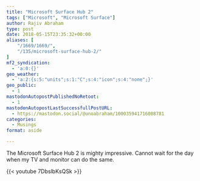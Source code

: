 ```yaml
---
title: "Microsoft Surface Hub 2"
tags: ["Microsoft", "Microsoft Surface"]
author: Rajiv Abraham
type: post
date: 2018-05-15T23:35:32+00:00
aliases: [
    "/1669/1669/",
    "/135/microsoft-surface-hub-2/"
]
mf2_syndication:
  - 'a:0:{}'
geo_weather:
  - 'a:2:{s:5:"units";s:1:"C";s:4:"icon";s:4:"none";}'
geo_public:
  - 1
mastodonAutopostPublishedNoRetoot:
  - 1
mastodonAutopostLastSuccessfullPostURL:
  - https://mastodon.social/@unoabraham/100035941716008781
categories:
  - Musings
format: aside

---
```

The Microsoft Surface Hub 2 is mighty impressive. Cannot wait for the day when my TV and monitor can do the same.

{{< youtube 7DbslbKsQSk >}}